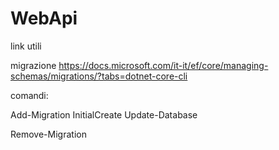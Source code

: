 # WebApi

link utili

migrazione https://docs.microsoft.com/it-it/ef/core/managing-schemas/migrations/?tabs=dotnet-core-cli

comandi:

Add-Migration InitialCreate
Update-Database

Remove-Migration